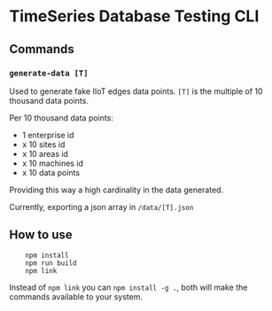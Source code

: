 # TimeSeries Database Testing CLI 

## Commands
### `generate-data [T]`
Used to generate fake IIoT edges data points.
`[T]` is the multiple of 10 thousand data points.

Per 10 thousand data points: 
- 1 enterprise id
- x 10 sites id
- x 10 areas id
- x 10 machines id
- x 10 data points

Providing this way a high cardinality in the data generated.

Currently, exporting a json array in `/data/[T].json`

## How to use

```
    npm install
    npm run build
    npm link
```

Instead of `npm link` you can `npm install -g .`, both will make the commands available to your system.
